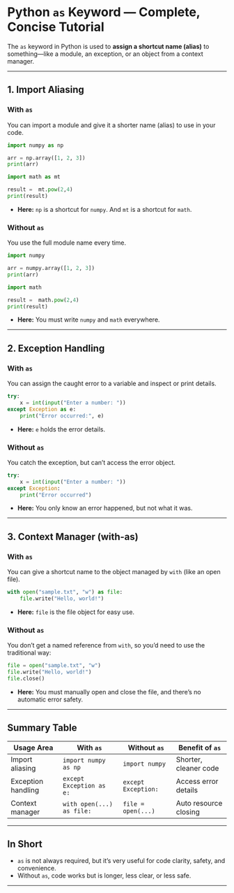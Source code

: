 # Python `as` Keyword — Complete, Concise Tutorial

The `as` keyword in Python is used to **assign a shortcut name (alias)** to something—like a module, an exception, or an object from a context manager.

---

## 1. Import Aliasing

### **With `as`**

You can import a module and give it a shorter name (alias) to use in your code.

```python
import numpy as np

arr = np.array([1, 2, 3])
print(arr)
```

```python
import math as mt

result =  mt.pow(2,4)
print(result)
```

- **Here:** `np` is a shortcut for `numpy`. And `mt` is a shortcut for `math`.

### **Without `as`**

You use the full module name every time.

```python
import numpy

arr = numpy.array([1, 2, 3])
print(arr)
```

```python
import math

result =  math.pow(2,4)
print(result)
```

- **Here:** You must write `numpy` and `math` everywhere.

---

## 2. Exception Handling

### **With `as`**

You can assign the caught error to a variable and inspect or print details.

```python
try:
    x = int(input("Enter a number: "))
except Exception as e:
    print("Error occurred:", e)
```

- **Here:** `e` holds the error details.

### **Without `as`**

You catch the exception, but can’t access the error object.

```python
try:
    x = int(input("Enter a number: "))
except Exception:
    print("Error occurred")
```

- **Here:** You only know an error happened, but not what it was.

---

## 3. Context Manager (with-as)

### **With `as`**

You can give a shortcut name to the object managed by `with` (like an open file).

```python
with open("sample.txt", "w") as file:
    file.write("Hello, world!")
```

- **Here:** `file` is the file object for easy use.

### **Without `as`**

You don’t get a named reference from `with`, so you’d need to use the traditional way:

```python
file = open("sample.txt", "w")
file.write("Hello, world!")
file.close()
```

- **Here:** You must manually open and close the file, and there’s no automatic error safety.

---

## **Summary Table**

| Usage Area         | With `as`                 | Without `as`        | Benefit of `as`       |
| ------------------ | ------------------------- | ------------------- | --------------------- |
| Import aliasing    | `import numpy as np`      | `import numpy`      | Shorter, cleaner code |
| Exception handling | `except Exception as e:`  | `except Exception:` | Access error details  |
| Context manager    | `with open(...) as file:` | `file = open(...)`  | Auto resource closing |

---

## **In Short**

- `as` is not always required, but it’s very useful for code clarity, safety, and convenience.
- Without `as`, code works but is longer, less clear, or less safe.

---
